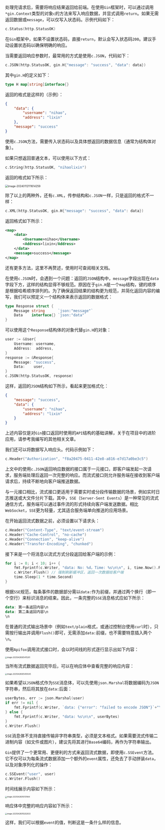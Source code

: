 处理完请求后，需要将响应结果返回给前端。在使用`Gin`框架时，可以通过调用`*gin.Context`类型的对象`c`的方法来写入响应数据，并显式调用`return`。如果无需返回数据或`message`，可以仅写入状态码。示例代码如下：

```go
c.Status(http.StatusOK)
```

在`Gin`框架中，如果不设置状态码，直接`return`，默认会写入状态码`200`。建议手动设置状态码以确保明确的响应。

当需要返回响应参数时，最常用的方式是使用`c.JSON`，代码如下：

```go
c.JSON(http.StatusOK, gin.H{"message": "success", "data": data})
```

其中`gin.H`的定义如下：

```go
type H map[string]interface{}
```

返回的格式是这样的（示例）：

```json
{
    "data": {
        "username": "nihao",
        "address": "lixin"
    },
    "message": "success"
}
```

使用`c.JSON`方法，需要传入状态码以及具体想返回的数据信息（通常为结构体对象）。

如果只想返回普通文本，可以使用以下方式：

```go
c.String(http.StatusOK, "nihaolixin")
```

返回的格式如下所示：

<img src="image/image-20240112111614259.png" alt="image-20240112111614259" style="zoom:60%;" />

除了以上的两种外，还有`c.XML`，传参结构和`c.JSON`一样，只是返回的格式不一样：

```go
c.XML(http.StatusOK, gin.H{"message": "success", "data": data})
```

返回格式如下所示：

```xml
<map>
    <data>
        <Username>nihao</Username>
        <Address>lixin</Address>
    </data>
    <message>success</message>
</map>
```

还有更多方法，这里不再赘述，使用时可查阅相关文档。

在使用`c.JSON`时，会遇到一个问题：返回的`JSON`结构中，`message`字段出现在`data`字段下方，这样的结构显得不够规范。原因在于`gin.H`是一个`map`结构，键的顺序是根据哈希顺序排列的。为了确保返回结果的结构更为规范，并简化返回内容的编写，我们可以预定义一个结构体来表示返回的数据格式：

```go
type Response struct {
	Message string      `json:"message"`
	Data    interface{} `json:"data"`
}
```

可以使用这个`Response`结构体的对象代替`gin.H`的对象：

```go
user := &User{
	Username: username,
	Address:  address,
}
response := &Response{
	Message: "success",
	Data:    user,
}
c.JSON(http.StatusOK, response)
```

这样，返回的`JSON`结构如下所示，看起来更加格式化：

```json
{
	"message": "success",
    "data": {
        "username": "nihao",
        "address": "lixin"
    }
}
```

上述内容仅是对`Gin`接口返回时使用的`API`结构的基础讲解，关于在项目中的进阶应用，请参考我编写的其他相关文章。

我们还可以将数据写入响应头。代码示例如下：

```go
c.Header("Authorization", "f8a20475-0411-42e8-a816-e7d17a0be3c5")
```

上文中的使用`c.JSON`返回响应数据的接口属于一元接口，即客户端发起一次请求，服务端处理后返回一次完整的响应。而流式接口则允许服务端在接收到客户端请求后，持续不断地向客户端推送数据。

与一元接口相比，流式接口更适用于需要实时或分段传输数据的场景，例如实时日志推送或大文件分片下载。其中，`SSE`（`Server-Sent Events`）是一种常见的流式通信方式，服务端可以通过事件流的形式持续向客户端发送数据。相比`WebSocket`，`SSE`更为轻量，尤其适合服务端单向推送的应用场景。

在开始返回流式数据之前，必须设置以下请求头：

```go
c.Header("Content-Type", "text/event-stream")
c.Header("Cache-Control", "no-cache")
c.Header("Connection", "keep-alive")
c.Header("Transfer-Encoding", "chunked")
```

接下来是一个将消息以流式方式分段返回给客户端的示例：

```go
for i := 0; i < 10; i++ {
    fmt.Fprintf(c.Writer, "data: No: %d，Time: %s\n\n", i, time.Now().Format(time.DateTime))
	c.Writer.Flush() // 强制刷新缓冲区，返回一次数据给客户端
	time.Sleep(1 * time.Second)
}
```

根据`SSE`规范，每条事件的数据部分需以`data:`作为前缀，并通过两个换行（即一个空行）来标识消息的结束。因此，一条完整的`SSE`消息格式应如下所示：

```kotlin
data: 第一条返回内容\n
data: 第二条返回内容\n
\n
```

在普通的流式输出场景中（例如`text/plain`格式，或通过控制台使用`curl`时），只需按行输出并调用`Flush()`即可，无需添加`data:`前缀，也不需要特意插入两个`\n`。

使用`Apifox`调用流式接口时，会以时间线的形式逐行显示出如下内容：

<img src="image/image-20250426005415261.png" alt="image-20250426005415261" style="zoom:40%;" />

当所有流式数据返回完毕后，可以在响应体中查看完整的响应内容：

<img src="image/image-20250426005459345.png" alt="image-20250426005459345" style="zoom:40%;" />

如果希望以`JSON`格式作为`SSE`消息体，可以先使用`json.Marshal`将数据编码为`JSON`字符串，然后将其放在`data:`后面：

```go
userBytes, err := json.Marshal(user)
if err != nil {
	fmt.Fprintf(c.Writer, `data: {"error": "failed to encode JSON"}`+"\n\n")
} else {
	fmt.Fprintf(c.Writer, "data: %s\n\n", userBytes)
}
c.Writer.Flush()
```

`SSE`消息体不支持直接传输非字符串类型，必须是文本格式。如果需要流式传输二进制内容（如文件或图片），建议先将其进行`Base64`编码，再作为字符串输出。

`Gin`提供了一个更常用、更便利的方式来返回流式数据，即使用`c.SSEvent`方法。它不仅可以为每条流式数据添加一个额外的`event`属性，还免去了手动拼装`data`，以及对象序列化的操作：

```go
c.SSEvent("user", user)
c.Writer.Flush()
```

时间线展示内容如下所示：

<img src="image/image-20250426010131944.png" alt="image-20250426010131944" style="zoom:40%;" />

响应体中完整的响应内容如下所示：

<img src="image/image-20250426010202833.png" alt="image-20250426010202833" style="zoom:40%;" />

这样，我们可以根据`event`的值，判断这是一条什么样的信息。
